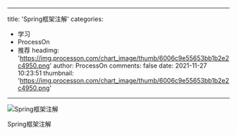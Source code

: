 
---
title: 'Spring框架注解'
categories: 
 - 学习
 - ProcessOn
 - 推荐
headimg: 'https://img.processon.com/chart_image/thumb/6006c9e55653bb1b2e2c4950.png'
author: ProcessOn
comments: false
date: 2021-11-27 10:23:51
thumbnail: 'https://img.processon.com/chart_image/thumb/6006c9e55653bb1b2e2c4950.png'
---

<div>   
<img class="thumb" alt="Spring框架注解" src="https://img.processon.com/chart_image/thumb/6006c9e55653bb1b2e2c4950.png" referrerpolicy="no-referrer">
<p>Spring框架注解</p>  
</div>
            